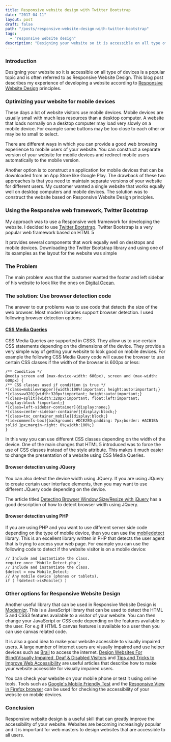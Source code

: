 ```yaml
---
title: Responsive website design with Twitter Bootstrap
date: "2017-04-11"
layout: post
draft: false
path: "/posts/responsive-website-design-with-twitter-bootstrap"
tags:
  - "responsive website design"
description: "Designing your website so it is accessible on all type of devices is a popular topic and is often referred to as Responsive Website Design. This blog post describes my experience of developing a website according to Responsive Website Design principles."
---
```


### Introduction

Designing your website so it is accessible on all type of devices is a popular topic and is often referred to as Responsive Website Design. This blog post describes my experience of developing a website according to [Responsive Website Design](http://en.wikipedia.org/wiki/Responsive_web_design) principles.

### Optimizing your website for mobile devices

These days a lot of website visitors use mobile devices. Mobile devices are usually small with much less resources than a desktop computer. A website that loads normally on a desktop computer may load very slowly on a mobile device. For example some buttons may be too close to each other or may be to small to select.

There are different ways in which you can provide a good web browsing experience to mobile users of your website. You can construct a separate version of your website for mobile devices and redirect mobile users automatically to the mobile version.

Another option is to construct an application for mobile devices that can be downloaded from an App Store like Google Play. The drawback of these two approaches is that you need to maintain separate versions of your website for different users. My customer wanted a single website that works equally well on desktop computers and mobile devices. The solution was to construct the website based on Responsive Website Design principles.

### Using the Responsive web framework, Twitter Bootstrap
My approach was to use a Responsive web framework for developing the website. I decided to use [Twitter Bootstrap](ttps://getbootstrap.com/). Twitter Bootstrap is a very popular web framework based on HTML 5

It provides several components that work equally well on desktops and mobile devices. Downloading the Twitter Bootstrap library and using one of its examples as the layout for the website was simple

### The Problem
The main problem was that the customer wanted the footer and left sidebar of his website to look like the ones on [Digital Ocean](https://www.digitalocean.com/).

### The solution: Use browser detection code
The answer to our problems was to use code that detects the size of the web browser. Most modern libraries support browser detection. I used following browser detection options:

#### [CSS Media Queries](http://www.w3schools.com/cssref/css3_pr_mediaquery.asp)
CSS Media Queries are supported in CSS3. They allow us to use certain CSS statements depending on the dimensions of the device. They provide a very simple way of getting your website to look good on mobile devices. For example the following CSS Media Query code will cause the browser to use certain CSS classes if the width of the browser is 600px or less:

```
/** Condition */
@media screen and (max-device-width: 600px), screen and (max-width: 600px) {
/** CSS classes used if condition is true */
*[class=mobilewrapper]{width:100%!important; height:auto!important;}
*[class=w320]{width:320px!important; height:auto!important;}
*[class=split]{width:320px!important; float:left!important; display:block !important;}
*[class=left-sidebar-container]{display:none;}
*[class=center-sidebar-container]{display:block;}
*[class=toc_container_mobile]{display:block;}
*[id=comments-box]{background: #DCE2ED;padding: 7px;border: #ACB1BA solid 1px;margin-right: 0%;width:100%;}
}
```

In this way you can use different CSS classes depending on the width of the device. One of the main changes that HTML 5 introduced was to force the use of CSS classes instead of the style attribute. This makes it much easier to change the presentation of a website using CSS Media Queries.

#### Browser detection using JQuery
You can also detect the device width using JQuery. If you are using JQuery to create certain user interface elements, then you may want to use different JQuery code depending on the device.

The article titled [Detecting Browser Window Size/Resize with jQuery](http://www.sweet-web-design.com/wordpress/detecting-browser-window-size-resize-with-jquery/1614/) has a good description of how to detect browser width using JQuery.

#### Browser detection using PHP

If you are using PHP and you want to use different server side code depending on the type of mobile device, then you can use the [mobiledetect](http://mobiledetect.net/) library. This is an excellent library written in PHP that detects the user agent that is trying to access your web page. For example you can use the following code to detect if the website visitor is on a mobile device:

```
// Include and instantiate the class.
require_once 'Mobile_Detect.php';
// Include and instantiate the class.
$detect = new Mobile_Detect;
// Any mobile device (phones or tablets).
if ( !$detect->isMobile() )
```

### Other options for Responsive Website Design
Another useful library that can be used in Responsive Website Design is [Modernizr](http://en.wikipedia.org/wiki/Modernizr). This is a JavaScript library that can be used to detect the HTML 5 and CSS3 features available to a visitor of your website. You can then change your JavaScript or CSS code depending on the features available to the user. For e.g if HTML 5 canvas features is available to a user then you can use canvas related code.

It is also a good idea to make your website accessible to visually impaired users. A large number of internet users are visually impaired and use helper devices such as [Brail](http://en.wikipedia.org/wiki/Braille) to access the internet. [Design Websites For Blind/Visually Impaired, Deaf & Disabled Visitors](http://www.hobo-web.co.uk/design-website-for-blind/) and [Tips and Tricks to Improve Web Accessibility](http://www.afb.org/info/accessibility/creating-accessible-websites/tips-and-tricks/235) are useful articles that describe how to make your website accessible for visually impaired users.

You can check your website on your mobile phone or test it using online tools. Tools such as [Google's Mobile Friendly Test](https://www.google.com/webmasters/tools/mobile-friendly/) and the [Responsive View in Firefox browser](https://developer.mozilla.org/en/docs/Tools/Responsive_Design_View) can be used for checking the accessibility of your website on mobile devices.

### Conclusion
Responsive website design is a useful skill that can greatly improve the accessibility of your website. Websites are becoming increasingly popular and it is important for web masters to design websites that are accessible to all users.
